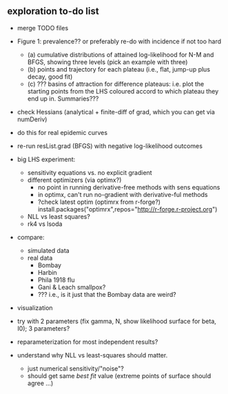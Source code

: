 ## exploration to-do list

- merge TODO files

- Figure 1: prevalence?? or preferably re-do with incidence if not too hard
   - (a) cumulative distributions of attained log-likelihood for N-M and BFGS, showing three levels (pick an example with three)
   - (b) points and trajectory for each plateau (i.e., flat, jump-up plus decay, good fit)
   - (c) ??? basins of attraction for difference plateaus: i.e. plot the starting points from the LHS coloured accord to which plateau they end up in.  Summaries???
- check Hessians (analytical + finite-diff of grad, which you can get via numDeriv)

- do this for real epidemic curves



- re-run resList.grad (BFGS) with negative log-likelihood outcomes
- big LHS experiment:
    - sensitivity equations vs. no explicit gradient
	- different optimizers (via optimx?)
	    - no point in running derivative-free methods with sens equations
		- in optimx, can't run no-gradient with derivative-ful methods
		- ?check latest optim (optimrx from r-forge?)
		   install.packages("optimrx",repos="http://r-forge.r-project.org")
    - NLL vs least squares?
	- rk4 vs lsoda
- compare:
    - simulated data
	- real data
	    - Bombay
		- Harbin
		- Phila 1918 flu
		- Gani & Leach smallpox?
		- ???
i.e., is it just that the Bombay data are weird?

- visualization

- try with 2 parameters (fix gamma, N, show likelihood
   surface for beta, I0); 3 parameters?
   
- reparameterization for most independent results?

- understand why NLL vs least-squares should matter.
    - just numerical sensitivity/"noise"?
	- should get same *best fit* value (extreme points of surface should agree ...)
